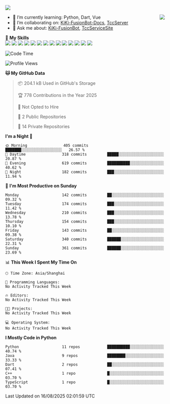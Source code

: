 [![](https://readme-typing-svg.herokuapp.com?size=25&duration=2500&color=8C43EA&vCenter=true&width=200&height=40&lines=Hi+there+%F0%9F%91%8B%F0%9F%8F%BB;I'm+KiKi-XC)](https://git.io/typing-svg)

<a href="#">
  <img align="right" src="https://github-readme-stats.vercel.app/api?username=KiKi-XC&theme=vue&show_icons=true&hide_border=false&count_private=true&show_icons=true&bg_color=15,f2f7fd,E0EAFC" />
</a>

- 🌱 I’m currently learning: Python, Dart, Vue
- 👯 I’m collaborating on: [KiKi-FusionBot-Docs](https://github.com/KiKi-XC/KiKi-FusionBot-Docs), [TccServer](https://github.com/Tcc-Items)
- 💬 Ask me about: [KiKi-FusionBot](https://github.com/KiKi-XC), [TccServiceSite](https://github.com/KiKi-XC/TccServiceSite)

🌟 **My Skills**  
![](https://img.shields.io/badge/-Python-3e74a2?style=flat-square&logo=Python&logoColor=fff)
![](https://img.shields.io/badge/Go-00ADD8?logo=go&logoColor=fff&style=flat-square)
![](https://img.shields.io/badge/-TypeScript-3178C6?style=flat-square&logo=TypeScript&logoColor=fff)
![](https://img.shields.io/badge/-Vue-4fc08d?style=flat-square&logo=Vue.js&logoColor=fff)
![](https://img.shields.io/badge/Node.js-5FA04E?logo=nodedotjs&logoColor=fff&style=flat-square)
![](https://img.shields.io/badge/HTML5-E34F26?logo=html5&logoColor=fff&style=flat-square)
![](https://img.shields.io/badge/CSS3-1572B6?logo=css3&logoColor=fff&style=flat-square)
![](https://img.shields.io/badge/Django-092E20?logo=django&logoColor=fff&style=flat-square)
![](https://img.shields.io/badge/-FastAPI-009688?style=flat-square&logo=FastAPI&logoColor=fff)
![](https://img.shields.io/badge/-Docker-2496ED?style=flat-square&logo=Docker&logoColor=fff)
![](https://img.shields.io/badge/-MongoDB-47A248?style=flat-square&logo=MongoDB&logoColor=fff)
![](https://img.shields.io/badge/MySQL-4479A1?logo=mysql&logoColor=fff&style=flat-square)
![](https://img.shields.io/badge/Wails-DF0000?logo=wails&logoColor=fff&style=flat-square)
![](https://img.shields.io/badge/Unreal%20Engine-0E1128?logo=unrealengine&logoColor=fff&style=flat-square)

<!--START_SECTION:waka-->
![Code Time](http://img.shields.io/badge/Code%20Time-43%20hrs%2027%20mins-blue)

![Profile Views](http://img.shields.io/badge/Profile%20Views-1-blue)

**🐱 My GitHub Data** 

> 📦 204.1 kB Used in GitHub's Storage 
 > 
> 🏆 778 Contributions in the Year 2025
 > 
> 🚫 Not Opted to Hire
 > 
> 📜 2 Public Repositories 
 > 
> 🔑 14 Private Repositories 
 > 
**I'm a Night 🦉** 

```text
🌞 Morning                405 commits         ███████░░░░░░░░░░░░░░░░░░   26.57 % 
🌆 Daytime                318 commits         █████░░░░░░░░░░░░░░░░░░░░   20.87 % 
🌃 Evening                619 commits         ██████████░░░░░░░░░░░░░░░   40.62 % 
🌙 Night                  182 commits         ███░░░░░░░░░░░░░░░░░░░░░░   11.94 % 
```
📅 **I'm Most Productive on Sunday** 

```text
Monday                   142 commits         ██░░░░░░░░░░░░░░░░░░░░░░░   09.32 % 
Tuesday                  174 commits         ███░░░░░░░░░░░░░░░░░░░░░░   11.42 % 
Wednesday                210 commits         ███░░░░░░░░░░░░░░░░░░░░░░   13.78 % 
Thursday                 154 commits         ███░░░░░░░░░░░░░░░░░░░░░░   10.10 % 
Friday                   143 commits         ██░░░░░░░░░░░░░░░░░░░░░░░   09.38 % 
Saturday                 340 commits         ██████░░░░░░░░░░░░░░░░░░░   22.31 % 
Sunday                   361 commits         ██████░░░░░░░░░░░░░░░░░░░   23.69 % 
```


📊 **This Week I Spent My Time On** 

```text
🕑︎ Time Zone: Asia/Shanghai

💬 Programming Languages: 
No Activity Tracked This Week

🔥 Editors: 
No Activity Tracked This Week

🐱‍💻 Projects: 
No Activity Tracked This Week

💻 Operating System: 
No Activity Tracked This Week
```

**I Mostly Code in Python** 

```text
Python                   11 repos            ██████████░░░░░░░░░░░░░░░   40.74 % 
Java                     9 repos             ████████░░░░░░░░░░░░░░░░░   33.33 % 
Dart                     2 repos             ██░░░░░░░░░░░░░░░░░░░░░░░   07.41 % 
C++                      1 repo              █░░░░░░░░░░░░░░░░░░░░░░░░   03.70 % 
TypeScript               1 repo              █░░░░░░░░░░░░░░░░░░░░░░░░   03.70 % 
```




 Last Updated on 16/08/2025 02:01:59 UTC
<!--END_SECTION:waka-->

